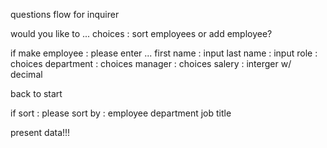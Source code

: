 questions flow for inquirer

would you like to ... 
choices : 
sort employees or
add employee?

if make employee :
please enter ... 
first name : input
last name : input
role : choices 
department : choices 
manager : choices
salery : interger w/ decimal

back to start

if sort :
please sort by :
employee
department
job title

present data!!!

